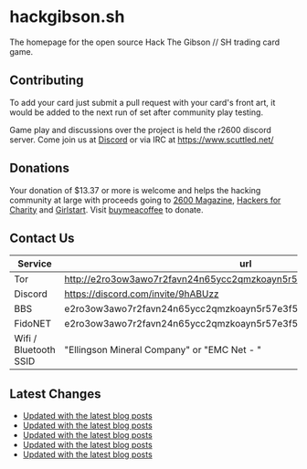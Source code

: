 # hackgibson.sh
The homepage for the open source Hack The Gibson // SH trading card game.


## Contributing

To add your card just submit a pull request with your card's front art, it would be added to the next run of set after community play testing.

Game play and discussions over the project is held the r2600 discord server. Come join us at [Discord](https://discord.com/invite/9hABUzz) or via IRC at https://www.scuttled.net/


## Donations

Your donation of $13.37 or more is welcome and helps the hacking community at large with proceeds going to [2600 Magazine](https://2600.com/), [Hackers for Charity](https://hackersforcharity.org) and [Girlstart](https://girlstart.org).  Visit [buymeacoffee](https://www.buymeacoffee.com/hackgibson.sh) to donate.


## Contact Us

Service | url
-|-
Tor | http://e2ro3ow3awo7r2favn24n65ycc2qmzkoayn5r57e3f56nvjwdcgg32ad.onion
Discord | https://discord.com/invite/9hABUzz
BBS | e2ro3ow3awo7r2favn24n65ycc2qmzkoayn5r57e3f56nvjwdcgg32ad.onion:23
FidoNET | e2ro3ow3awo7r2favn24n65ycc2qmzkoayn5r57e3f56nvjwdcgg32ad.onion:24554
Wifi / Bluetooth SSID | "Ellingson Mineral Company" or "EMC Net - <fidonet address>"

## Latest Changes
<!-- BLOG-POST-LIST:START -->
- [Updated with the latest blog posts](https://github.com/DFW2600/hackgibson.sh/commit/a87a2461faa2948f741f7ba50d50bc3f3a01c818)
- [Updated with the latest blog posts](https://github.com/DFW2600/hackgibson.sh/commit/82bd609ebd908405b3008427a0647400bf5a1ec5)
- [Updated with the latest blog posts](https://github.com/DFW2600/hackgibson.sh/commit/6492e5add0cfd86c1e3407167135947dc46c5867)
- [Updated with the latest blog posts](https://github.com/DFW2600/hackgibson.sh/commit/f6e8bf5f8014b85f72a015d7b3628d8cbb7c660f)
- [Updated with the latest blog posts](https://github.com/DFW2600/hackgibson.sh/commit/1b86f29538ab1c8095493d35cb08092a59030f07)
<!-- BLOG-POST-LIST:END -->
